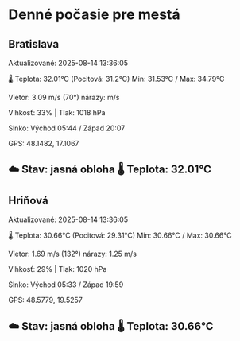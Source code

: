 ﻿# Denné počasie pre mestá

## Bratislava
Aktualizované: 2025-08-14 13:36:05

🌡️ Teplota: 32.01°C 
(Pocitová: 31.2°C)
Min: 31.53°C / Max: 34.79°C

Vietor: 3.09 m/s    (70°) 
nárazy:  m/s

Vlhkosť: 33% | Tlak: 1018 hPa

Slnko: Východ 05:44 / Západ 20:07

GPS: 48.1482, 17.1067

☁️ Stav: jasná obloha        🌡️ Teplota: 32.01°C
---

## Hriňová
Aktualizované: 2025-08-14 13:36:05

🌡️ Teplota: 30.66°C 
(Pocitová: 29.31°C)
Min: 30.66°C / Max: 30.66°C

Vietor: 1.69 m/s (132°)
nárazy: 1.25 m/s

Vlhkosť: 29% | Tlak: 1020 hPa

Slnko: Východ 05:33 / Západ 19:59

GPS: 48.5779, 19.5257

☁️ Stav: jasná obloha        🌡️ Teplota: 30.66°C
---
